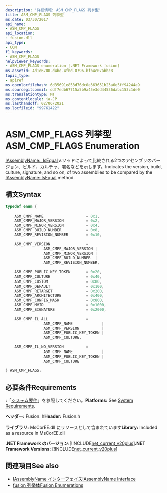 ```yaml
---
description: '詳細情報: ASM_CMP_FLAGS 列挙型'
title: ASM_CMP_FLAGS 列挙型
ms.date: 03/30/2017
api_name:
- ASM_CMP_FLAGS
api_location:
- fusion.dll
api_type:
- COM
f1_keywords:
- ASM_CMP_FLAGS
helpviewer_keywords:
- ASM_CMP_FLAGS enumeration [.NET Framework fusion]
ms.assetid: 4d1e6700-d4be-4fbd-8796-bfb4c07abbc8
topic_type:
- apiref
ms.openlocfilehash: 6d35691e853d76dc0e363651b23a6e5ff94244a9
ms.sourcegitcommit: ddf7edb67715a5b9a45e3dd44536dabc153c1de0
ms.translationtype: MT
ms.contentlocale: ja-JP
ms.lasthandoff: 02/06/2021
ms.locfileid: "99761422"
---
```

# <a name="asm_cmp_flags-enumeration"></a><span data-ttu-id="7ea14-103">ASM_CMP_FLAGS 列挙型</span><span class="sxs-lookup"><span data-stu-id="7ea14-103">ASM_CMP_FLAGS Enumeration</span></span>

<span data-ttu-id="7ea14-104">[IAssemblyName:: IsEqual](iassemblyname-isequal-method.md)メソッドによって比較される2つのアセンブリのバージョン、ビルド、カルチャ、署名などを示します。</span><span class="sxs-lookup"><span data-stu-id="7ea14-104">Indicates the version, build, culture, signature, and so on, of two assemblies to be compared by the [IAssemblyName::IsEqual](iassemblyname-isequal-method.md) method.</span></span>  
  
## <a name="syntax"></a><span data-ttu-id="7ea14-105">構文</span><span class="sxs-lookup"><span data-stu-id="7ea14-105">Syntax</span></span>  
  
```cpp  
typedef enum {  
  
    ASM_CMPF_NAME                   = 0x1,  
    ASM_CMPF_MAJOR_VERSION          = 0x2,  
    ASM_CMPF_MINOR_VERSION          = 0x4,  
    ASM_CMPF_BUILD_NUMBER           = 0x8,  
    ASM_CMPF_REVISION_NUMBER        = 0x10,  
  
    ASM_CMPF_VERSION                =
                 ASM_CMPF_MAJOR_VERSION |
                 ASM_CMPF_MINOR_VERSION |
                 ASM_CMPF_BUILD_NUMBER  |
                 ASM_CMPF_REVISION_NUMBER,  
  
    ASM_CMPF_PUBLIC_KEY_TOKEN       = 0x20,  
    ASM_CMPF_CULTURE                = 0x40,  
    ASM_CMPF_CUSTOM                 = 0x80,  
    ASM_CMPF_DEFAULT                = 0x100,  
    ASM_CMPF_RETARGET               = 0x200,  
    ASM_CMPF_ARCHITECTURE           = 0x400,  
    ASM_CMPF_CONFIG_MASK            = 0x800,  
    ASM_CMPF_MVID                   = 0x1000,  
    ASM_CMPF_SIGNATURE              = 0x2000,  
  
    ASM_CMPF_IL_ALL                 =
                 ASM_CMPF_NAME             |
                 ASM_CMPF_VERSION          |
                 ASM_CMPF_PUBLIC_KEY_TOKEN |
                 ASM_CMPF_CULTURE,  
  
    ASM_CMPF_IL_NO_VERSION          =
                 ASM_CMPF_NAME             |
                 ASM_CMPF_PUBLIC_KEY_TOKEN |
                 ASM_CMPF_CULTURE  
  
} ASM_CMP_FLAGS;  
```  
  
## <a name="requirements"></a><span data-ttu-id="7ea14-106">必要条件</span><span class="sxs-lookup"><span data-stu-id="7ea14-106">Requirements</span></span>  

 <span data-ttu-id="7ea14-107">**:**「[システム要件](../../get-started/system-requirements.md)」を参照してください。</span><span class="sxs-lookup"><span data-stu-id="7ea14-107">**Platforms:** See [System Requirements](../../get-started/system-requirements.md).</span></span>  
  
 <span data-ttu-id="7ea14-108">**ヘッダー:** Fusion. h</span><span class="sxs-lookup"><span data-stu-id="7ea14-108">**Header:** Fusion.h</span></span>  
  
 <span data-ttu-id="7ea14-109">**ライブラリ:** MsCorEE.dll にリソースとして含まれています</span><span class="sxs-lookup"><span data-stu-id="7ea14-109">**Library:** Included as a resource in MsCorEE.dll</span></span>  
  
 <span data-ttu-id="7ea14-110">**.NET Framework のバージョン:**[!INCLUDE[net_current_v20plus](../../../../includes/net-current-v20plus-md.md)]</span><span class="sxs-lookup"><span data-stu-id="7ea14-110">**.NET Framework Versions:** [!INCLUDE[net_current_v20plus](../../../../includes/net-current-v20plus-md.md)]</span></span>  
  
## <a name="see-also"></a><span data-ttu-id="7ea14-111">関連項目</span><span class="sxs-lookup"><span data-stu-id="7ea14-111">See also</span></span>

- [<span data-ttu-id="7ea14-112">IAssemblyName インターフェイス</span><span class="sxs-lookup"><span data-stu-id="7ea14-112">IAssemblyName Interface</span></span>](iassemblyname-interface.md)
- [<span data-ttu-id="7ea14-113">fusion 列挙体</span><span class="sxs-lookup"><span data-stu-id="7ea14-113">Fusion Enumerations</span></span>](fusion-enumerations.md)
